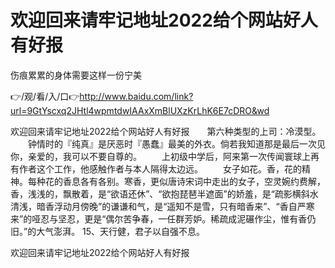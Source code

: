 # 欢迎回来请牢记地址2022给个网站好人有好报
伤痕累累的身体需要这样一份宁美

👉/观/看/入/口👉http://www.baidu.com/link?url=9GtYscxq2JHtl4wpmtdwIAAxXmBlUXzKrLhK6E7cDRO&wd

欢迎回来请牢记地址2022给个网站好人有好报　　第六种类型的上司：冷漠型。
　　钟情时的『纯真』是厌恶时『愚蠢』最美的外衣。倘若我知道那是最后一次见你，亲爱的，我可以不要自尊的。
　　上初级中学后，阿来第一次传闻寰球上再有作者这个工作，他感触作者与本人隔得太边远。
　　女子如花。香，花的精神。每种花的香息各有各别。寒香，更似唐诗宋词中走出的女子，空灵婉约费解，香，浅浅的，飘散着，是“欲语还休”、“欲抱琵琶半遮面”的娇羞，是“疏影横斜水清浅，暗香浮动月傍晚”的谦谦和气，是“遥知不是雪，只有暗香来”、“香自严寒来”的哑忍与坚忍，更是“偶尔苦争春，一任群芳妒。稀疏成泥碾作尘，惟有香仍旧。”的大气澎湃。
		15、天行健，君子以自强不息。

欢迎回来请牢记地址2022给个网站好人有好报
